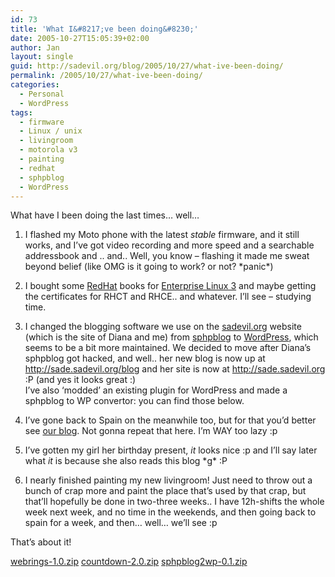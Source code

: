 ```yaml
---
id: 73
title: 'What I&#8217;ve been doing&#8230;'
date: 2005-10-27T15:05:39+02:00
author: Jan
layout: single
guid: http://sadevil.org/blog/2005/10/27/what-ive-been-doing/
permalink: /2005/10/27/what-ive-been-doing/
categories:
  - Personal
  - WordPress
tags:
  - firmware
  - Linux / unix
  - livingroom
  - motorola v3
  - painting
  - redhat
  - sphpblog
  - WordPress
---
```

What have I been doing the last times&#8230; well&#8230;

1. I flashed my Moto phone with the latest _stable_ firmware, and it still works, and I&#8217;ve got video recording and more speed and a searchable addressbook and .. and.. Well, you know &#8211; flashing it made me sweat beyond belief (like OMG is it going to work? or not? \*panic\*)

2. I bought some <a href="http://www.redhat.com/" target="_blank">RedHat</a> books for <a href="http://www.redhat.com/software/rhel/" target="_blank">Enterprise Linux 3</a> and maybe getting the certificates for RHCT and RHCE.. and whatever. I&#8217;ll see &#8211; studying time.

3. I changed the blogging software we use on the <a href="http://www.sadevil.org/" target="_blank">sadevil.org</a> website (which is the site of Diana and me) from <a href="http://www.bigevilbrain.com/sphpblog/" target="_blank">sphpblog</a> to <a href="http://www.wordpress.org/" target="_blank">WordPress</a>, which seems to be a bit more maintained. We decided to move after Diana&#8217;s sphpblog got hacked, and well.. her new blog is now up at <a href="http://sade.sadevil.org/blog" target="_blank">http://sade.sadevil.org/blog</a> and her site is now at <a href="http://sade.sadevil.org" target="_blank">http://sade.sadevil.org</a> :P (and yes it looks great :)  
I&#8217;ve also &#8216;modded&#8217; an existing plugin for WordPress and made a sphpblog to WP convertor: you can find those below.

4. I&#8217;ve gone back to Spain on the meanwhile too, but for that you&#8217;d better see [our blog](http://www.sadevil.org/blog/). Not gonna repeat that here. I&#8217;m WAY too lazy :p

5. I&#8217;ve gotten my girl her birthday present, _it_ looks nice :p and I&#8217;ll say later what _it_ is because she also reads this blog \*g\* :P

6. I nearly finished painting my new livingroom! Just need to throw out a bunch of crap more and paint the place that&#8217;s used by that crap, but that&#8217;ll hopefully be done in two-three weeks.. I have 12h-shifts the whole week next week, and no time in the weekends, and then going back to spain for a week, and then&#8230; well&#8230; we&#8217;ll see :p

That&#8217;s about it!

[webrings-1.0.zip](/assets/files/2005/10/webrings-1.0.zip)
[countdown-2.0.zip](/assets/files/2005/10/countdown-2.0.zip)
[sphpblog2wp-0.1.zip](/assets/files/2005/10/sphpblog2wp-0.1.zip)

